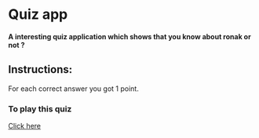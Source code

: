 
# Quiz app 

#### A interesting quiz application which shows that you know about ronak or not ?

## Instructions:
For each correct answer you got 1 point.


### To play this quiz
[Click here](https://replit.com/@Ronak1111/Do-you-know-me-mark1-1#index.js?embed=1&output=1)
